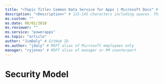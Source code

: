 ```yaml
---
title: "<Topic Title> Common Data Service for Apps | Microsoft Docs" # Intent and product brand in a unique string of 43-59 chars including spaces
description: "<Description>" # 115-145 characters including spaces. This abstract displays in the search result.
ms.custom: ""
ms.date: 08/01/2018
ms.reviewer: ""
ms.service: "powerapps"
ms.topic: "article"
author: "JimDaly" # GitHub ID
ms.author: "jdaly" # MSFT alias of Microsoft employees only
manager: "ryjones" # MSFT alias of manager or PM counterpart
---
```

# Security Model

<!-- Since much of the security information is being moved to the admin guide, this should be just the key parts that developers need to understand

https://docs.microsoft.com/en-us/dynamics365/customer-engagement/developer/security-dev/security-model 
https://docs.microsoft.com/en-us/dynamics365/customer-engagement/developer/security-dev/how-role-based-security-control-access-entities
https://docs.microsoft.com/en-us/dynamics365/customer-engagement/developer/security-dev/use-record-based-security-control-access-records
https://docs.microsoft.com/en-us/dynamics365/customer-engagement/developer/security-dev/use-field-security-control-access-field-values
https://docs.microsoft.com/en-us/dynamics365/customer-engagement/developer/security-dev/hierarchical-security-control-access-entities

For developers, the story is that their queries run in the context of a user.
The queries will only return records that the user is entitled to read.
Users will only be able to perform operations based on the user's privileges.
 - They can either check whether the user can perform the operation first, commonly by using a ribbon command to enable or disable
     - We should highlight the use of RetrievePrincipalAccessRequest to determine what actions that a user can perform
     - Or use RetrieveUserPrivilegesRequest to check what privileges the user has
         - See https://www.crmanswers.net/2014/09/check-if-user-has-specific-privilege.html
 - Or they can catch an error after it occurs
 - They can also use methods to Grant, Modify, and Revoke access.
 - They need to understand that fields may be secured and what to expect.

-->